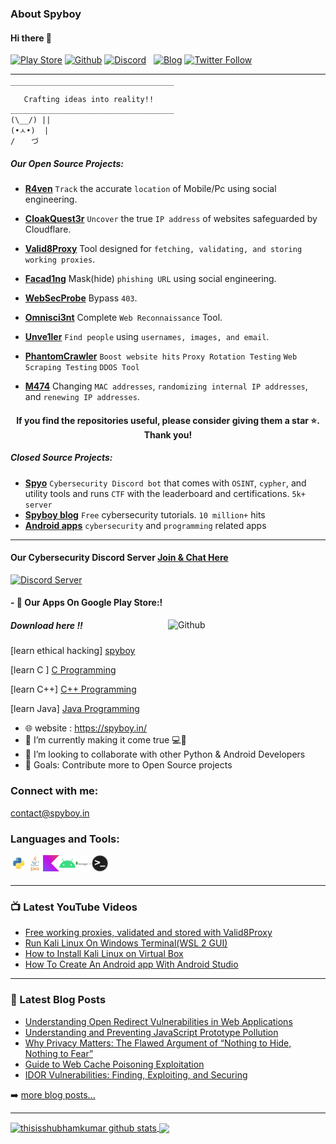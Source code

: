 ### About Spyboy
#### Hi there 👋

[![Play Store](https://img.shields.io/badge/-PlayStore-black?style=flat&labelColor=black&logo=android&logoColor=green)](https://play.google.com/store/apps/details?id=info.shubham.pcassistant)
[![Github](https://img.shields.io/badge/-Github-000?style=flat&logo=Github&logoColor=white)](https://github.com/thisisshubhamkumar)
[![Discord](https://img.shields.io/badge/-Discord-738ADB?style=flat&logo=discord&logoColor=white)](https://discord.com/invite/DPKPA9u)
&nbsp;
[![Blog](https://img.shields.io/website?label=spyboy.blog&style=for-the-badge&url=https%3A%2F%2Fcodestackr.com)](https://spyboy.blog/)
[![Twitter Follow](https://img.shields.io/twitter/follow/itisspyboy?color=1DA1F2&logo=twitter&style=for-the-badge)](https://twitter.com/intent/follow?original_referer=https%3A%2F%2Fgithub.com%2FcodeSTACKr&screen_name=itisspyboy)

---

    ￣￣￣￣￣￣￣￣￣￣￣￣￣￣￣￣￣￣￣￣￣￣
       Crafting ideas into reality!!                      
    ＿＿＿＿＿＿＿＿＿＿＿＿＿＿＿＿＿＿＿＿＿＿ 
    (\__/) || 
    (•ㅅ•)  | 
    / 　 づ
##### Our Open Source Projects:

- [**R4ven**](https://github.com/spyboy-productions/r4ven) `Track` the accurate `location` of Mobile/Pc using social engineering.

- [**CloakQuest3r**](https://github.com/spyboy-productions/CloakQuest3r) `Uncover` the true `IP address` of websites safeguarded by Cloudflare.

- [**Valid8Proxy**](https://github.com/spyboy-productions/Valid8Proxy) Tool designed for `fetching, validating, and storing working proxies`.

- [**Facad1ng**](https://github.com/spyboy-productions/Facad1ng) Mask(hide) `phishing URL` using social engineering.

- [**WebSecProbe**](https://github.com/spyboy-productions/WebSecProbe) Bypass `403`.

- [**Omnisci3nt**](https://github.com/spyboy-productions/omnisci3nt) Complete `Web Reconnaissance` Tool.

- [**Unve1ler**](https://github.com/spyboy-productions/unve1ler) `Find people` using `usernames, images, and email`.

- [**PhantomCrawler**](https://github.com/spyboy-productions/PhantomCrawler) `Boost website hits` `Proxy Rotation Testing` `Web Scraping Testing` `DDOS Tool`
  
- [**M474**](https://github.com/spyboy-productions/M474) Changing `MAC addresses`, `randomizing internal IP addresses`, and `renewing IP addresses`.

<h4 align="center">If you find the repositories useful, please consider giving them a star ⭐️. Thank you!<h4/>

##### Closed Source Projects:

- [**Spyo**](https://top.gg/bot/877644741339144244) `Cybersecurity Discord bot` that comes with `OSINT`, `cypher`, and utility tools and runs `CTF` with the leaderboard and certifications. `5k+ server`
- [**Spyboy blog**](https://spyboy.blog/) `Free` cybersecurity tutorials. `10 million+` hits
- [**Android apps**](https://play.google.com/store/apps/dev?id=6188034454598466210) `cybersecurity` and `programming` related apps
---

#### Our Cybersecurity Discord Server [Join & Chat Here](https://discord.gg/ZChEmMwE8d)
[![Discord Server](https://discord.com/api/guilds/726495265330298973/embed.png)](https://discord.gg/ZChEmMwE8d)

#### - 🔭 Our Apps On Google Play Store:!
<img width="50%" align="right" alt="Github" src="https://raw.githubusercontent.com/onimur/.github/master/.resources/git-header.svg" />

##### Download here !!
[learn ethical hacking] [spyboy]

[learn C ] [C Programming]

[learn C++] [C++ Programming]

[learn Java] [Java Programming]

- 🌐 website : https://spyboy.in/
- 🤖 I’m currently making it come true 💻📲
- 👀 I’m looking to collaborate with other Python & Android Developers
- 🥅 Goals: Contribute more to Open Source projects

### Connect with me:

contact@spyboy.in

### Languages and Tools:

<img align="left" alt="python" width="26px" src="https://raw.githubusercontent.com/github/explore/80688e429a7d4ef2fca1e82350fe8e3517d3494d/topics/python/python.png" />
<img align="left" alt="java" width="26px" src="https://raw.githubusercontent.com/github/explore/80688e429a7d4ef2fca1e82350fe8e3517d3494d/topics/java/java.png" />
<img align="left" alt="kotlin" width="26px" src="https://raw.githubusercontent.com/github/explore/80688e429a7d4ef2fca1e82350fe8e3517d3494d/topics/kotlin/kotlin.png" />
<img align="left" alt="android" width="26px" src="https://raw.githubusercontent.com/github/explore/80688e429a7d4ef2fca1e82350fe8e3517d3494d/topics/android/android.png" />
<img align="left" alt="MongoDB" width="26px" src="https://raw.githubusercontent.com/github/explore/80688e429a7d4ef2fca1e82350fe8e3517d3494d/topics/mongodb/mongodb.png" />
<img align="left" alt="Terminal" width="26px" src="https://raw.githubusercontent.com/github/explore/80688e429a7d4ef2fca1e82350fe8e3517d3494d/topics/terminal/terminal.png" />
<br />
<br />

---

### 📺 Latest YouTube Videos

<!-- YOUTUBE:START -->
- [Free working proxies, validated and stored with Valid8Proxy](https://www.youtube.com/watch?v=FWFFAbgC8Bo)
- [Run Kali Linux On Windows Terminal&lpar;WSL 2 GUI&rpar;](https://www.youtube.com/watch?v=G-gloEc-vLI)
- [How to Install Kali Linux on Virtual Box](https://www.youtube.com/watch?v=LwWlrbnLQIk)
- [How To Create An Android app With Android Studio](https://www.youtube.com/watch?v=xiXVBtBFnqQ)
<!-- YOUTUBE:END -->


---

### 📕 Latest Blog Posts

<!-- BLOG-POST-LIST:START -->
- [Understanding Open Redirect Vulnerabilities in Web Applications](https://spyboy.blog/2024/09/25/understanding-open-redirect-vulnerabilities-in-web-applications/)
- [Understanding and Preventing JavaScript Prototype Pollution](https://spyboy.blog/2024/09/23/understanding-and-preventing-javascript-prototype-pollution/)
- [Why Privacy Matters: The Flawed Argument of “Nothing to Hide, Nothing to Fear”](https://spyboy.blog/2024/09/22/why-privacy-matters-the-flawed-argument-of-nothing-to-hide-nothing-to-fear/)
- [Guide to Web Cache Poisoning Exploitation](https://spyboy.blog/2024/09/21/guide-to-web-cache-poisoning-exploitation/)
- [IDOR Vulnerabilities: Finding, Exploiting, and Securing](https://spyboy.blog/2024/09/19/idor-vulnerabilities-finding-exploiting-and-securing/)
<!-- BLOG-POST-LIST:END -->

➡️ [more blog posts...](https://spyboy.blog/)

---

<a href="https://spyboy.blog/">
  <img align="center" src="https://github-readme-stats.anuraghazra1.vercel.app/api?username=thisisshubhamkumar&show_icons=true&include_all_commits=true&theme=material-palenight" alt="thisisshubhamkumar github stats" />
</a>
<a href="https://spyboy.blog/">
  <!-- Change the `github-readme-stats.anuraghazra1.vercel.app` to `github-readme-stats.vercel.app`  -->
  <img align="center" src="https://github-readme-stats.anuraghazra1.vercel.app/api/top-langs/?username=thisisshubhamkumar&layout=compact&theme=material-palenight" />
</a>


[website]: https://spyboy.blog/
[twitter]: https://twitter.com/itisspyboy
[youtube]: https://www.youtube.com/channel/UCEhncXKkZ2mFOcP-HOrL_KQ?view_as=subscriber
[instagram]: https://www.instagram.com/itisspyboy
[MyApps]: https://play.google.com/store/apps/dev?id=6188034454598466210
[spyboy]: https://play.google.com/store/apps/details?id=info.shubham.pcassistant&pcampaignid=MKT-Other-global-all-co-prtnr-py-PartBadge-Mar2515-1
[C Programming]: https://play.google.com/store/apps/details?id=com.spyboy.cprogramming&pcampaignid=MKT-Other-global-all-co-prtnr-py-PartBadge-Mar2515-1
[C++ Programming]: https://play.google.com/store/apps/details?id=com.spyboy.cplusplusprogramming&pcampaignid=MKT-Other-global-all-co-prtnr-py-PartBadge-Mar2515-1
[Java Programming]: https://play.google.com/store/apps/details?id=com.spyboy.javaprogramming&pcampaignid=MKT-Other-global-all-co-prtnr-py-PartBadge-Mar2515-1


